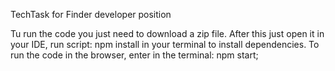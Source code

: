 TechTask for Finder developer position

Tu run the code you just need to download a zip file. After this just open it in your IDE, run script: npm install in your terminal to install dependencies. To run the code in the browser, enter in the terminal: npm start;
